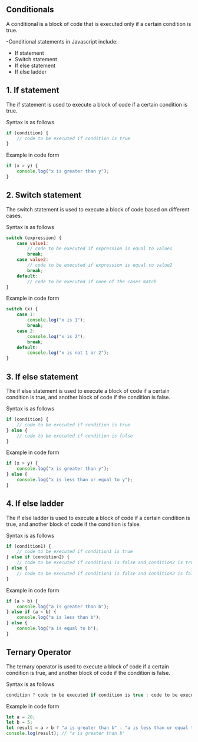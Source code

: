 ## Conditionals

A conditional is a block of code that is executed only if a certain condition is true.

-Conditional statements in Javascript include:

- If statement
- Switch statement
- If else statement
- If else ladder

## 1. If statement

The if statement is used to execute a block of code if a certain condition is true.

Syntax is as follows

```javascript
if (condition) {
    // code to be executed if condition is true
}
```
Example in code form

```javascript
if (x > y) {
    console.log("x is greater than y");
}
```


## 2. Switch statement

The switch statement is used to execute a block of code based on different cases.

Syntax is as follows

```javascript
switch (expression) {
    case value1:
        // code to be executed if expression is equal to value1
        break;
    case value2:
        // code to be executed if expression is equal to value2
        break;
    default:
        // code to be executed if none of the cases match
}
``` 
Example in code form

```javascript
switch (x) {
    case 1:
        console.log("x is 1");
        break;
    case 2:
        console.log("x is 2");
        break;
    default:
        console.log("x is not 1 or 2");
}
```
## 3. If else statement

The if else statement is used to execute a block of code if a certain condition is true, and another block of code if the condition is false.

Syntax is as follows

```javascript
if (condition) {
    // code to be executed if condition is true
} else {
    // code to be executed if condition is false
}
```
Example in code form

```javascript
if (x > y) {
    console.log("x is greater than y");
} else {
    console.log("x is less than or equal to y");
}
``` 
## 4. If else ladder

The if else ladder is used to execute a block of code if a certain condition is true, and another block of code if the condition is false.

Syntax is as follows

```javascript
if (condition1) {
    // code to be executed if condition1 is true
} else if (condition2) {
    // code to be executed if condition1 is false and condition2 is true
} else {
    // code to be executed if condition1 is false and condition2 is false
}
```
Example in code form

```javascript
if (a > b) {
    console.log("a is greater than b");
} else if (a < b) {
    console.log("a is less than b");
} else {
    console.log("a is equal to b");
}
``` 
## Ternary Operator

The ternary operator is used to execute a block of code if a certain condition is true, and another block of code if the condition is false.

Syntax is as follows

```javascript
condition ? code to be executed if condition is true : code to be executed if condition is false;
```
Example in code form

```javascript
let a = 20;
let b = 5;
let result = a > b ? "a is greater than b" : "a is less than or equal to b";
console.log(result); // "a is greater than b"
```


    





